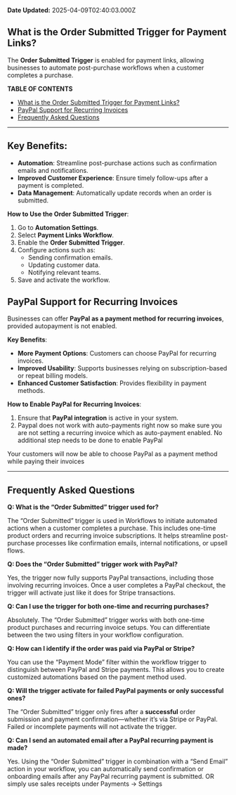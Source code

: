 **Date Updated:** 2025-04-09T02:40:03.000Z

## **What is the Order Submitted Trigger for Payment Links?**

  
The **Order Submitted Trigger** is enabled for payment links, allowing businesses to automate post-purchase workflows when a customer completes a purchase.

  
**TABLE OF CONTENTS**

* [What is the Order Submitted Trigger for Payment Links?](#What-is-the-Order-Submitted-Trigger-for-Payment-Links?)
* [PayPal Support for Recurring Invoices](#PayPal-Support-for-Recurring-Invoices)
* [Frequently Asked Questions](#Frequently-Asked-Questions)

---

## **Key Benefits**:

* **Automation**: Streamline post-purchase actions such as confirmation emails and notifications.
* **Improved Customer Experience**: Ensure timely follow-ups after a payment is completed.
* **Data Management**: Automatically update records when an order is submitted.

  
**How to Use the Order Submitted Trigger**:

1. Go to **Automation Settings**.
2. Select **Payment Links Workflow**.
3. Enable the **Order Submitted Trigger**.
4. Configure actions such as:  
   * Sending confirmation emails.  
   * Updating customer data.  
   * Notifying relevant teams.
5. Save and activate the workflow.

## **PayPal Support for Recurring Invoices**

  
Businesses can offer **PayPal as a payment method for recurring invoices**, provided autopayment is not enabled.

  
**Key Benefits**:

* **More Payment Options**: Customers can choose PayPal for recurring invoices.
* **Improved Usability**: Supports businesses relying on subscription-based or repeat billing models.
* **Enhanced Customer Satisfaction**: Provides flexibility in payment methods.

  
**How to Enable PayPal for Recurring Invoices**:

1. Ensure that **PayPal integration** is active in your system.
2. Paypal does not work with auto-payments right now so make sure you are not setting a recurring invoice which as auto-payment enabled. No additional step needs to be done to enable PayPal

  
Your customers will now be able to choose PayPal as a payment method while paying their invoices

  
---

## **Frequently Asked Questions**

  
**Q: What is the “Order Submitted” trigger used for?**

The “Order Submitted” trigger is used in Workflows to initiate automated actions when a customer completes a purchase. This includes one-time product orders and recurring invoice subscriptions. It helps streamline post-purchase processes like confirmation emails, internal notifications, or upsell flows.

  
**Q: Does the “Order Submitted” trigger work with PayPal?**

Yes, the trigger now fully supports PayPal transactions, including those involving recurring invoices. Once a user completes a PayPal checkout, the trigger will activate just like it does for Stripe transactions.

  
**Q: Can I use the trigger for both one-time and recurring purchases?**

Absolutely. The “Order Submitted” trigger works with both one-time product purchases and recurring invoice setups. You can differentiate between the two using filters in your workflow configuration.

  
**Q: How can I identify if the order was paid via PayPal or Stripe?**

You can use the “Payment Mode” filter within the workflow trigger to distinguish between PayPal and Stripe payments. This allows you to create customized automations based on the payment method used.

  
**Q: Will the trigger activate for failed PayPal payments or only successful ones?**

The “Order Submitted” trigger only fires after a **successful** order submission and payment confirmation—whether it’s via Stripe or PayPal. Failed or incomplete payments will not activate the trigger.

  
**Q: Can I send an automated email after a PayPal recurring payment is made?**

Yes. Using the “Order Submitted” trigger in combination with a “Send Email” action in your workflow, you can automatically send confirmation or onboarding emails after any PayPal recurring payment is submitted. OR simply use sales receipts under Payments -> Settings